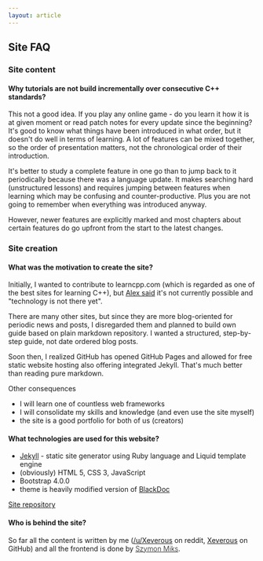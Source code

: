 ```yaml
---
layout: article
---
```


## Site FAQ

### Site content

#### Why tutorials are not build incrementally over consecutive C++ standards?

This not a good idea. If you play any online game - do you learn it how it is at given moment or read patch notes for every update since the beginning? It's good to know what things have been introduced in what order, but it doesn't do well in terms of learning. A lot of features can be mixed together, so the order of presentation matters, not the chronological order of their introduction.

It's better to study a complete feature in one go than to jump back to it periodically because there was a language update. It makes searching hard (unstructured lessons) and requires jumping between features when learning which may be confusing and counter-productive. Plus you are not going to remember when everything was introduced anyway.

However, newer features are explicitly marked and most chapters about certain features do go upfront from the start to the latest changes.

### Site creation

#### What was the motivation to create the site?

Initially, I wanted to contribute to learncpp.com (which is regarded as one of the best sites for learning C++), but [Alex said](http://www.learncpp.com/site-news/find-something-wrong/comment-page-2/#comment-310505) it's not currently possible and "technology is not there yet".

There are many other sites, but since they are more blog-oriented for periodic news and posts, I disregarded them and planned to build own guide based on plain markdown repository. I wanted a structured, step-by-step guide, not date ordered blog posts.

Soon then, I realized GitHub has opened GitHub Pages and allowed for free static website hosting also offering integrated Jekyll. That's much better than reading pure markdown.

Other consequences

- I will learn one of countless web frameworks
- I will consolidate my skills and knowledge (and even use the site myself)
- the site is a good portfolio for both of us (creators)

#### What technologies are used for this website?

- [Jekyll](https://jekyllrb.com/) - static site generator using Ruby language and Liquid template engine
- (obviously) HTML 5, CSS 3, JavaScript
- Bootstrap 4.0.0
- theme is heavily modified version of [BlackDoc](https://github.com/karloespiritu/BlackDoc)

[Site repository](https://github.com/Xeverous/Xeverous.github.io)

#### Who is behind the site?

So far all the content is written by me ([/u/Xeverous](https://www.reddit.com/user/Xeverous/) on reddit, [Xeverous](https://github.com/Xeverous) on GitHub) and all the frontend is done by <a style="font-weight: 300 !important;" href="mailto:miks.szymon@gmail.com">Szymon Miks</a>.

